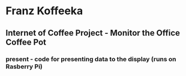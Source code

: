 # Franz Koffeeka

## Internet of Coffee Project - Monitor the Office Coffee Pot

### present - code for presenting data to the display (runs on Rasberry Pi)
